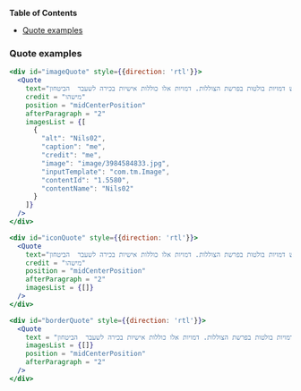 <!-- START doctoc generated TOC please keep comment here to allow auto update -->
<!-- DON'T EDIT THIS SECTION, INSTEAD RE-RUN doctoc TO UPDATE -->
**Table of Contents**

- [Quote examples](#quote-examples)

<!-- END doctoc generated TOC please keep comment here to allow auto update -->

### Quote examples

```jsx
<div id="imageQuote" style={{direction: 'rtl'}}>
  <Quote
    text="בין השישה שלוש דמויות בולטות בפרשת הצוללות. דמויות אלו כוללות אישיות בכירה לשעבר  הביטחון"
    credit = "מישהו"
    position = "midCenterPosition"
    afterParagraph = "2"
    imagesList = {[
      {
        "alt": "Nils02",
        "caption": "me",
        "credit": "me",
        "image": "image/3984584833.jpg",
        "inputTemplate": "com.tm.Image",
        "contentId": "1.5580",
        "contentName": "Nils02"
      }
    ]}
  />
</div>
```
```jsx
<div id="iconQuote" style={{direction: 'rtl'}}>
  <Quote
    text="בין השישה שלוש דמויות בולטות בפרשת הצוללות. דמויות אלו כוללות אישיות בכירה לשעבר  הביטחון"
    credit = "מישהו"
    position = "midCenterPosition"
    afterParagraph = "2"
    imagesList = {[]}
  />
</div>
```
```jsx
<div id="borderQuote" style={{direction: 'rtl'}}>
  <Quote
    text = "בין השישה שלוש דמויות בולטות בפרשת הצוללות. דמויות אלו כוללות אישיות בכירה לשעבר  הביטחון"
    imagesList = {[]}
    position = "midCenterPosition"
    afterParagraph = "2"
  />
</div>
```
